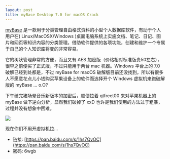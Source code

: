 ```yaml
---
layout: post
title: myBase Desktop 7.0 for macOS Crack
---
```

[myBase](http://www.wjjsoft.com/mybase_cn.html) 是一款用于分类管理自由格式资料的小型个人数据库软件，有助于个人用户在( Linux/MacOSX/Windows )桌面电脑系统上实施文档、笔记、日记、图片和网页等知识内容的分类管理。借助软件提供的各项功能，创建和维护一个专属于自己的个人知识库将变的非常容易。

它的树状管理非常的方便，而且又有 AES 加密版（价格相对标准版贵50左右），很早之前便买了正式版，不过只能用于两台 mac 机器。Windows 平台上的 7.0 破解已经到处都是，不过 myBase for macOS 破解版目前还没找到，所以有很多人不愿意花点儿小钱购买苹果设备上的软件而选择开个 Windows 虚拟机来跑破解版的 myBase ... o.O?

下午破完猪场晕音乐新版本的加密后，顺便拉着 qtfreet00 来对苹果机器上的 myBase 做下逆向分析，显然我们破掉了 xxD 也许是我们使用的方法过于粗暴，过程并没有想象中困难。

![](https://ws1.sinaimg.cn/large/c334041bgy1ff9n38mjprj214w0pkgqr.jpg)

现在你们不用开虚拟机拉...

- 链接: [https://pan.baidu.com/s/1hs7QvOC](https://pan.baidu.com/s/1hs7QvOC)
- 密码: 6wgb

